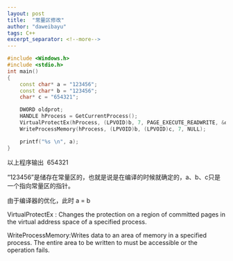 ```yaml
---
layout: post
title:  "常量区修改"
author: "daweibayu"
tags: C++
excerpt_separator: <!--more-->
---
```


<!--more-->

```c++
#include <Windows.h>
#include <stdio.h>
int main()
{
	const char* a = "123456";
	const char* b = "123456";
	char* c = "654321";

	DWORD oldprot; 
	HANDLE hProcess = GetCurrentProcess(); 
	VirtualProtectEx(hProcess, (LPVOID)b, 7, PAGE_EXECUTE_READWRITE, &oldprot);
	WriteProcessMemory(hProcess, (LPVOID)b, (LPVOID)c, 7, NULL);

	printf("%s \n", a);
}
```

以上程序输出  654321



“123456”是储存在常量区的，也就是说是在编译的时候就确定的，a、b、c只是一个指向常量区的指针。

由于编译器的优化，此时 a = b

VirtualProtectEx : Changes the protection on a region of committed pages in the virtual address space of a specified process.

WriteProcessMemory:Writes data to an area of memory in a specified process. The entire area to be written to must be accessible or the operation fails.